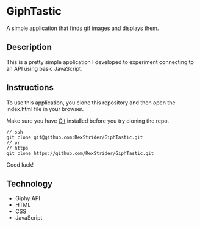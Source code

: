 # GiphTastic

A simple application that finds gif images and displays them.

## Description

This is a pretty simple application I developed to experiment connecting to an API using basic JavaScript.

## Instructions

To use this application, you clone this repository and then open the index.html file in your browser.

Make sure you have [Git](https://git-scm.com/downloads) installed before you try cloning the repo.

```
// ssh
git clone git@github.com:RexStrider/GiphTastic.git
// or
// https
git clone https://github.com/RexStrider/GiphTastic.git
```

Good luck!

## Technology

 - Giphy API
 - HTML
 - CSS
 - JavaScript